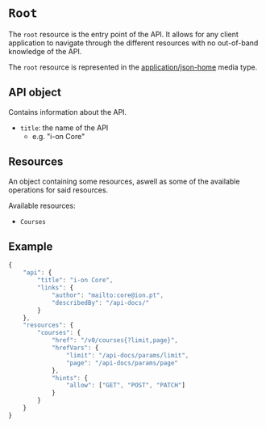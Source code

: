 # `Root`
The `root` resource is the entry point of the API. It allows for any client application to navigate through the different resources with no out-of-band knowledge of the API.

The `root` resource is represented in the [application/json-home](https://mnot.github.io/I-D/json-home/) media type.

## API object
Contains information about the API.

* `title`: the name of the API
    - e.g. "i-on Core"

## Resources
An object containing some resources, aswell as some of the available operations for said resources.

Available resources:
* `Courses` 

## Example
```javascript
{
    "api": {
        "title": "i-on Core",
        "links": {
            "author": "mailto:core@ion.pt",
            "describedBy": "/api-docs/"
        }
    },
    "resources": {
        "courses": {
            "href": "/v0/courses{?limit,page}",
            "hrefVars": {
                "limit": "/api-docs/params/limit",
                "page": "/api-docs/params/page"
            },
            "hints": {
                "allow": ["GET", "POST", "PATCH"]  
            }
        }
    }
}
```